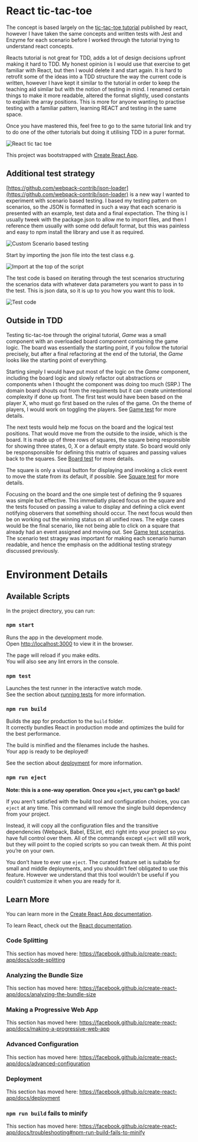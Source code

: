 # React tic-tac-toe
The concept is based largely on the [tic-tac-toe tutorial](https://reactjs.org/tutorial/tutorial.html) published by react, however I have taken the same concepts and written tests with Jest and Enzyme for each scenario before I worked through the tutorial trying to understand react concepts.

Reacts tutorial is not great for TDD, adds a lot of design decisions upfront making it hard to TDD. My honest opinion is I would use that exercise to get familiar with React, but then I would delete it and start again. It is hard to retrofit some of the ideas into a TDD structure the way the current code is written, however I have kept it similar to the tutorial in order to keep the teaching aid similar but with the notion of testing in mind. I renamed certain things to make it more readable, altered the format slightly, used constants to explain the array positions. This is more for anyone wanting to practise testing with a familiar pattern, learning REACT and testing in the same space.

Once you have mastered this, feel free to go to the same tutorial link and try to do one of the other tutorials but doing it utilising TDD in a purer format.

![React tic tac toe](images/react-tic-tac-toe.png)

This project was bootstrapped with [Create React App](https://github.com/facebook/create-react-app).

## Additional test strategy
[https://github.com/webpack-contrib/json-loader](https://github.com/webpack-contrib/json-loader) is a new way I wanted to experiment with scenario based testing. I based my testing pattern on scenarios, so the JSON is formatted in such a way that each scenario is presented with an example, test data and a final expectation. The thing is I usually tweek with the package.json to allow me to import files, and then I reference them usually with some odd default format, but this was painless and easy to npm install the library and use it as required.

![Custom Scenario based testing](images/board-test-scenarios.png)

Start by importing the json file into the test class e.g.

![Import at the top of the script](images/import-test-scenarios.png)

The test code is based on iterating through the test scenarios structuring the scenarios data with whatever data parameters you want to pass in to the test. This is json data, so it is up to you how you want this to look. 

![Test code](images/test-script.png)

## Outside in TDD
Testing tic-tac-toe through the original tutorial, *Game* was a small component with an overloaded board component containing the game logic. The board was essentially the starting point, if you follow the tutorial precisely, but after a final refactoring at the end of the tutorial, the *Game* looks like the starting point of everything. 

Starting simply I would have put most of the logic on the *Game* component, including the board logic and slowly refactor out abstractions or components when I thought the component was doing too much (SRP.) The domain board shouts out from the requiments but it can create unintentional complexity if done up front. The first test would have been based on the player X, who must go first based on the rules of the game. On the theme of players, I would work on toggling the players. See [Game test](src/components/Game.test.js) for more details. 

The next tests would help me focus on the board and the logical test positions. That would move me from the outside to the inside, which is the board. It is made up of three rows of squares, the square being responsible for showing three states, 0, X or a default empty state. So board would only be responsponsible for defining this matrix of squares and passing values back to the squares. See [Board test](src/components/Board.test.js) for more details. 

The square is only a visual button for displaying and invoking a click event to move the state from its default, if possible. See [Square test](src/components/Square.test.js) for more details.

Focusing on the board and the one simple test of defining the 9 squares was simple but effective. This immediatly placed focus on the square and the tests focused on passing a value to display and defining a click event notifying observers that something should occur. The next focus would then be on working out the winning status on all unified rows. The edge cases would be the final scenario, like not being able to click on a square that already had an event assigned and moving out. See [Game test scenarios](src/components/Game.test.scenarios.json). The scenario test stragey was important for making each scenario human readable, and hence the emphasis on the additional testing strategy discussed previously.

# Environment Details

## Available Scripts

In the project directory, you can run:

### `npm start`

Runs the app in the development mode.<br>
Open [http://localhost:3000](http://localhost:3000) to view it in the browser.

The page will reload if you make edits.<br>
You will also see any lint errors in the console.

### `npm test`

Launches the test runner in the interactive watch mode.<br>
See the section about [running tests](https://facebook.github.io/create-react-app/docs/running-tests) for more information.

### `npm run build`

Builds the app for production to the `build` folder.<br>
It correctly bundles React in production mode and optimizes the build for the best performance.

The build is minified and the filenames include the hashes.<br>
Your app is ready to be deployed!

See the section about [deployment](https://facebook.github.io/create-react-app/docs/deployment) for more information.

### `npm run eject`

**Note: this is a one-way operation. Once you `eject`, you can’t go back!**

If you aren’t satisfied with the build tool and configuration choices, you can `eject` at any time. This command will remove the single build dependency from your project.

Instead, it will copy all the configuration files and the transitive dependencies (Webpack, Babel, ESLint, etc) right into your project so you have full control over them. All of the commands except `eject` will still work, but they will point to the copied scripts so you can tweak them. At this point you’re on your own.

You don’t have to ever use `eject`. The curated feature set is suitable for small and middle deployments, and you shouldn’t feel obligated to use this feature. However we understand that this tool wouldn’t be useful if you couldn’t customize it when you are ready for it.

## Learn More

You can learn more in the [Create React App documentation](https://facebook.github.io/create-react-app/docs/getting-started).

To learn React, check out the [React documentation](https://reactjs.org/).

### Code Splitting

This section has moved here: https://facebook.github.io/create-react-app/docs/code-splitting

### Analyzing the Bundle Size

This section has moved here: https://facebook.github.io/create-react-app/docs/analyzing-the-bundle-size

### Making a Progressive Web App

This section has moved here: https://facebook.github.io/create-react-app/docs/making-a-progressive-web-app

### Advanced Configuration

This section has moved here: https://facebook.github.io/create-react-app/docs/advanced-configuration

### Deployment

This section has moved here: https://facebook.github.io/create-react-app/docs/deployment

### `npm run build` fails to minify

This section has moved here: https://facebook.github.io/create-react-app/docs/troubleshooting#npm-run-build-fails-to-minify
